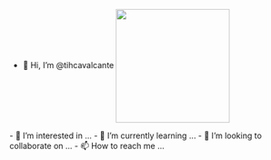 - 👋 Hi, I’m @tihcavalcante
<a href="https://github-readme-stats.vercel.app/api?username=tihcavalcante&show_icons=true&theme=darcula"><img height=200 align="center" src="https://github.com/tihcavalcante/github-readme-stats"/>
</a>
<a href="https://github-readme-stats.vercel.app/api/top-langs/?username=tihcavalcante&layout=compact"/>
</a>
- 👀 I’m interested in ...
- 🌱 I’m currently learning ...
- 💞️ I’m looking to collaborate on ...
- 📫 How to reach me ...

<!---
tihcavalcante/tihcavalcante is a ✨ special ✨ repository because its `README.md` (this file) appears on your GitHub profile.
You can click the Preview link to take a look at your changes.
--->
